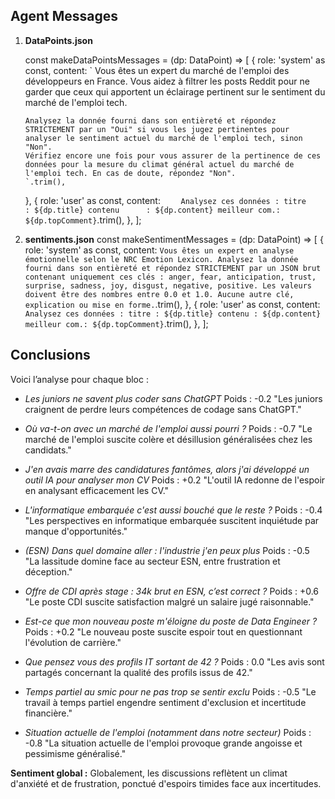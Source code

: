 ## Agent Messages

1.  **DataPoints.json**

    const makeDataPointsMessages = (dp: DataPoint) => [
    {
    role: 'system' as const,
    content: `
    Vous êtes un expert du marché de l'emploi des développeurs en France.
    Vous aidez à filtrer les posts Reddit pour ne garder que ceux qui apportent un éclairage pertinent sur le sentiment du marché de l'emploi tech.

        Analysez la donnée fourni dans son entièreté et répondez STRICTEMENT par un "Oui" si vous les jugez pertinentes pour analyser le sentiment actuel du marché de l'emploi tech, sinon "Non".
        Vérifiez encore une fois pour vous assurer de la pertinence de ces données pour la mesure du climat général actuel du marché de l'emploi tech. En cas de doute, répondez "Non".
        `.trim(),

    },
    {
    role: 'user' as const,
    content: `     Analysez ces données :
    titre        : ${dp.title}
    contenu      : ${dp.content}
    meilleur com.: ${dp.topComment}
    `.trim(),
    },
    ];

2.  **sentiments.json**
    const makeSentimentMessages = (dp: DataPoint) => [
    {
    role: 'system' as const,
    content: `
    Vous êtes un expert en analyse émotionnelle selon le NRC Emotion Lexicon.
    Analysez la donnée fourni dans son entièreté et répondez STRICTEMENT par un JSON brut contenant uniquement ces clés :
    anger, fear, anticipation, trust, surprise, sadness, joy, disgust, negative, positive.
    Les valeurs doivent être des nombres entre 0.0 et 1.0.
    Aucune autre clé, explication ou mise en forme.
    `.trim(),
    },
    {
    role: 'user' as const,
    content: `
    Analysez ces données :
    titre : ${dp.title}
    contenu : ${dp.content}
    meilleur com.: ${dp.topComment}
    `.trim(),
    },
    ];

## Conclusions

Voici l’analyse pour chaque bloc :

- _Les juniors ne savent plus coder sans ChatGPT_
  Poids : -0.2
  "Les juniors craignent de perdre leurs compétences de codage sans ChatGPT."

- _Où va-t-on avec un marché de l'emploi aussi pourri ?_
  Poids : -0.7
  "Le marché de l'emploi suscite colère et désillusion généralisées chez les candidats."

- _J'en avais marre des candidatures fantômes, alors j'ai développé un outil IA pour analyser mon CV_
  Poids : +0.2
  "L'outil IA redonne de l'espoir en analysant efficacement les CV."

- _L'informatique embarquée c'est aussi bouché que le reste ?_
  Poids : -0.4
  "Les perspectives en informatique embarquée suscitent inquiétude par manque d'opportunités."

- _(ESN) Dans quel domaine aller : l'industrie j'en peux plus_
  Poids : -0.5
  "La lassitude domine face au secteur ESN, entre frustration et déception."

- _Offre de CDI après stage : 34k brut en ESN, c’est correct ?_
  Poids : +0.6
  "Le poste CDI suscite satisfaction malgré un salaire jugé raisonnable."

- _Est-ce que mon nouveau poste m'éloigne du poste de Data Engineer ?_
  Poids : +0.2
  "Le nouveau poste suscite espoir tout en questionnant l'évolution de carrière."

- _Que pensez vous des profils IT sortant de 42 ?_
  Poids : 0.0
  "Les avis sont partagés concernant la qualité des profils issus de 42."

- _Temps partiel au smic pour ne pas trop se sentir exclu_
  Poids : -0.5
  "Le travail à temps partiel engendre sentiment d'exclusion et incertitude financière."

- _Situation actuelle de l'emploi (notamment dans notre secteur)_
  Poids : -0.8
  "La situation actuelle de l'emploi provoque grande angoisse et pessimisme généralisé."

**Sentiment global :**
Globalement, les discussions reflètent un climat d'anxiété et de frustration, ponctué d'espoirs timides face aux incertitudes.
